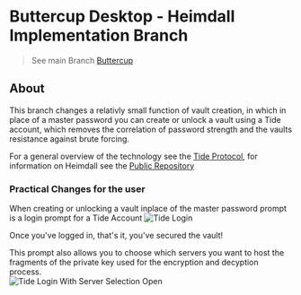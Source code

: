 # Buttercup Desktop - Heimdall Implementation Branch

> See main Branch [Buttercup](https://github.com/buttercup/buttercup-desktop/tree/master)

## About
This branch changes a relativly small function of vault creation, in which in place of a master password you can create or unlock a vault using a Tide account, which removes the correlation of password strength and the vaults resistance against brute forcing.

For a general overview of the technology see the [Tide Protocol](https://tide.org/tideprotocol), for information on Heimdall see the [Public Repository](https://github.com/tide-foundation/heimdall)

### Practical Changes for the user
When creating or unlocking a vault inplace of the master password prompt is a login prompt for a Tide Account
![Tide Login](https://placehold.co/400x600)

Once you've logged in, that's it, you've secured the vault! 

This prompt also allows you to choose which servers you want to host the fragments of the private key used for the encryption and decyption process.<br>
![Tide Login With Server Selection Open](https://placehold.co/400x600)
